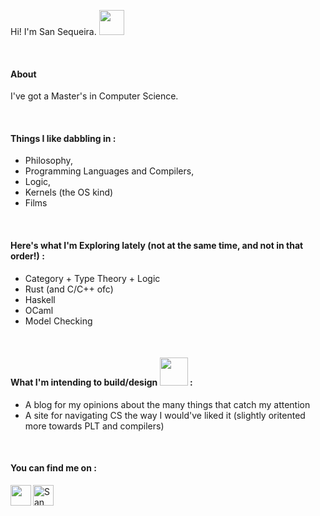 Hi! I'm San Sequeira. <img width="40px" src="https://github.com/TheDudeThatCode/TheDudeThatCode/blob/master/Assets/wave.gif" />

<br>

#### About
I've got a Master's in Computer Science.

<br>

#### Things I like dabbling in :
 - Philosophy,
 - Programming Languages and Compilers, 
 - Logic,
 - Kernels (the OS kind)
 - Films

<br>

#### Here's what I'm Exploring lately (not at the same time, and not in that order!) :
- Category + Type Theory + Logic
- Rust (and C/C++ ofc)
- Haskell
- OCaml
- Model Checking

<br>

#### What I'm intending to build/design <img width="45px" src="https://github.com/TheDudeThatCode/TheDudeThatCode/blob/master/Assets/Developer.gif" /> :
- A blog for my opinions about the many things that catch my attention
- A site for navigating CS the way I would've liked it (slightly oritented more towards PLT and compilers)

<br>

#### You can find me on :

<a href="https://twitter.com/sansqra">
    <img align="left" alt="" width="33px" src="https://github.com/TheDudeThatCode/TheDudeThatCode/blob/master/Assets/Twitter.svg" />
</a>

<a href="mailto:sqrasan@gmail.com">
    <img align="left" alt="San Sequeira | Gmail" width="33px" src="https://github.com/TheDudeThatCode/TheDudeThatCode/blob/master/Assets/Gmail.svg" />
</a>
